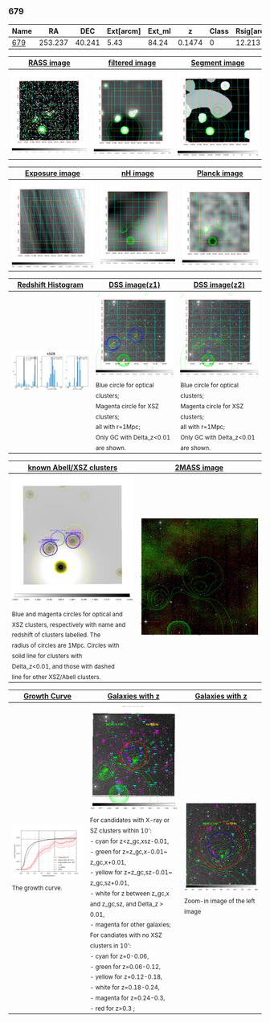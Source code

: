 <div STYLE="page-break-after: always;"></div>

### 679

|Name          |RA          |DEC      | Ext[arcm] | Ext_ml | z    | Class| Rsig[arcmin] | CRsig[c/s] | CR500[c/s] | R500[Mpc] |L500[erg/s]|F500[erg/s/cm^2]| M500[Msun]|Tx[keV]|beta|GC(XSZ,Delta_z<0.01)| GC(OPT,Delta_z<0.01)|GC|alias|
|--------------|------------|------------|---|---|-----------|--------|------|------|----|----|----|----|----|----|----|----|----|----|---|
|[679](script/679.md)     | 253.237       | 40.241       | 5.43    | 84.24   | 0.1474 | 0   | 12.213 |0.190 |0.177 |1.009 |2.064e+44 |3.524e-12 |3.368e+14 |4.746 |1.087 |-, |-, |-, |k528|

|[RASS image](../image/679/679_img.pdf)|[filtered image](../image/679/679_fil.pdf)|[Segment image](../image/679/679_seg.pdf)|
|-------------------|--------------------|-------------------|
| <img src="../image/679/679_img.png" width="300">  | <img src="../image/679/679_fil.png" width="300">   | <img src="../image/679/679_seg.png" width="300">  |

|[Exposure image](../image/679/679_mex.pdf)| [nH image](../image/679/679_nh.pdf)| [Planck image](../image/679/679_p.pdf)|
|-------------------|--------------------|-------------------|
|<img src="../image/679/679_mex.png" width="300">   | <img src="../image/679/679_nh.png" width="300">    | <img src="../image/679/679_p.png" width="300"> |

|[Redshift Histogram](../image/679/679_zg.pdf) | [DSS image(z1)](../image/679/679_dss_z1.pdf)      |  [DSS image(z2)](../image/679/679_dss_z2.pdf)    |
|-------------------|--------------------|-------------------|
|<img src="../image/679/679_zg.png" width="300"> |<img src="../image/679/679_dss_z1.png" width="300"> <sub><br>Blue circle for optical clusters; <br>Magenta circle for XSZ clusters; <br>all with r=1Mpc; <br>Only GC with Delta_z<0.01 are shown. </sub>| <img src="../image/679/679_dss_z2.png" width="300"><sub><br>Blue circle for optical clusters; <br>Magenta circle for XSZ clusters; <br>all with r=1Mpc; <br>Only GC with Delta_z<0.01 are shown. </sub> |

|[known Abell/XSZ clusters](../image/679/679_m.pdf) | [2MASS image](../image/679/679_2mass.pdf)      |
|-------------------|-------------------|
|<img src=../image/679/679_m.png width="300"> <sub><br>Blue and magenta circles for optical and <br>XSZ clusters, respectively with name and <br>redshift of clusters labelled. The <br>radius of circles are 1Mpc. Circles with <br>solid line for clusters with <br>Delta_z<0.01, and those with dashed <br>line for other XSZ/Abell clusters.        </sub>|<img src="../image/679/679_2mass.png" width="300">  |

|[Growth Curve](../image/679/679_gca_all.png) |[Galaxies with z](../image/679/679_opt_ned.pdf) |[Galaxies with z](../image/679/679_opt_ned_zoom.pdf) |
|-------------------|-------------------|-------------------|
| <img src="../image/679/679_gca_all.png" width="300"> <sub><br>The growth curve.</sub>| <img src=../image/679/679_opt_ned.png width="300"> <br><sub> For candidates with X-ray or SZ clusters within 10': <br> - cyan for z<z_gc,xsz-0.01, <br> - green for z=z_gc,x-0.01~ z_gc,x+0.01, <br> - yellow for z=z_gc,sz-0.01~ z_gc,sz+0.01, <br> - white for z between z_gc,x and z_gc,sz, and Delta_z > 0.01, <br> - magenta for other galaxies; <br>For candiates with no XSZ clusters in 10': <br> - cyan for z=0-0.06, <br> - green for z=0.06-0.12, <br> - yellow for z=0.12-0.18, <br> - white for z=0.18-0.24, <br> - magenta for z=0.24-0.3, <br> - red for z>0.3 ;  </sub>|<img src=../image/679/679_opt_ned_zoom.png width="300">  <br><sub> Zoom-in image of the left image</sub>|




